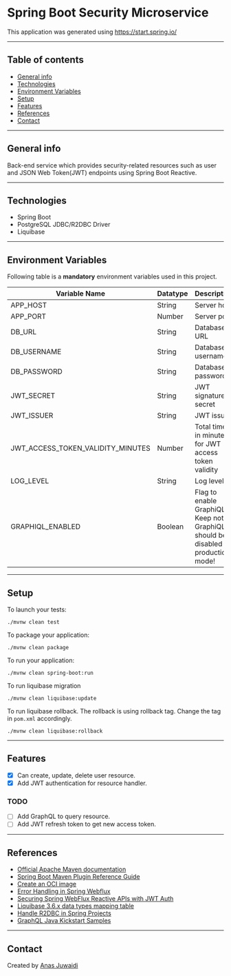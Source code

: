 # Spring Boot Security Microservice

This application was generated using https://start.spring.io/

---

## Table of contents
* [General info](#general-info)
* [Technologies](#technologies)
* [Environment Variables](#environment-variables)
* [Setup](#setup)
* [Features](#features)
* [References](#references)
* [Contact](#contact)

---

## General info
Back-end service which provides security-related resources such as user and JSON Web Token(JWT) endpoints using Spring Boot Reactive.

---

## Technologies
* Spring Boot
* PostgreSQL JDBC/R2DBC Driver
* Liquibase

---

## Environment Variables
Following table is a **mandatory** environment variables used in this project.

| Variable Name | Datatype | Description |
| --- | --- | --- |
| APP_HOST | String | Server host |
| APP_PORT | Number | Server port |
| DB_URL | String | Database URL |
| DB_USERNAME | String | Database username |
| DB_PASSWORD | String | Database password |
| JWT_SECRET | String  | JWT signature secret |
| JWT_ISSUER | String | JWT issuer |
| JWT_ACCESS_TOKEN_VALIDITY_MINUTES | Number | Total time in minutes for JWT access token validity |
| LOG_LEVEL | String | Log level |
| GRAPHIQL_ENABLED | Boolean | Flag to enable GraphiQL. Keep note GraphiQL should be disabled in production mode! |

---

## Setup
To launch your tests:
```
./mvnw clean test
```

To package your application:
```
./mvnw clean package
```

To run your application:
```
./mvnw clean spring-boot:run
```

To run liquibase migration
```
./mvnw clean liquibase:update
```

To run liquibase rollback. The rollback is using rollback tag. Change the tag in `pom.xml` accordingly.
```
./mvnw clean liquibase:rollback
```

---

## Features
- [x] Can create, update, delete user resource.
- [x] Add JWT authentication for resource handler.

### TODO
- [ ] Add GraphQL to query resource.
- [ ] Add JWT refresh token to get new access token.

---

## References
* [Official Apache Maven documentation](https://maven.apache.org/guides/index.html)
* [Spring Boot Maven Plugin Reference Guide](https://docs.spring.io/spring-boot/docs/2.4.5/maven-plugin/reference/html/)
* [Create an OCI image](https://docs.spring.io/spring-boot/docs/2.4.5/maven-plugin/reference/html/#build-image)
* [Error Handling in Spring Webflux](https://dzone.com/articles/error-handling-in-spring-webflux)
* [Securing Spring WebFlux Reactive APIs with JWT Auth](https://www.devglan.com/spring-security/spring-security-webflux-jwt)
* [Liquibase 3.6.x data types mapping table](https://dba-presents.com/index.php/liquibase/216-liquibase-3-6-x-data-types-mapping-table)
* [Handle R2DBC in Spring Projects](https://medium.com/sipios/handle-r2dbc-in-spring-projects-fa96e65ca24d)
* [GraphQL Java Kickstart Samples](https://github.com/graphql-java-kickstart/samples)

---

## Contact
Created by [Anas Juwaidi](mailto:anas.didi95@gmail.com)
